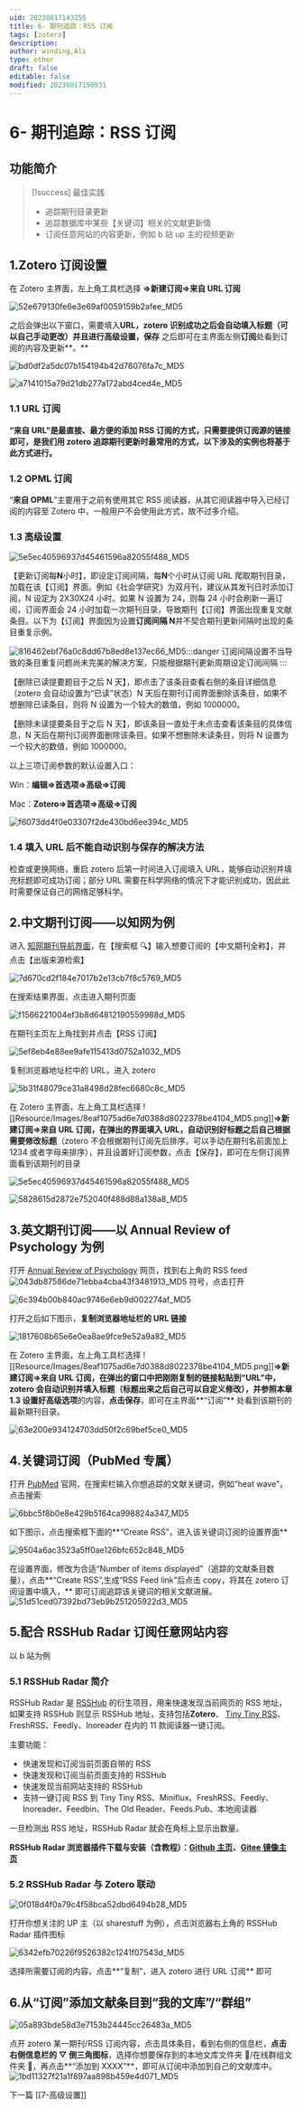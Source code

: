 ```yaml
---
uid: 20230817143255
title: 6- 期刊追踪：RSS 订阅
tags: [zotero]
description: 
author: winding,Ali
type: other
draft: false
editable: false
modified: 20230817190931
---
```


# 6- 期刊追踪：RSS 订阅

## 功能简介

> [!success] 最佳实践
> - 追踪期刊目录更新
> - 追踪数据库中某些【关键词】相关的文献更新情
> - 订阅任意网站的内容更新，例如 b 站 up 主的视频更新

## 1.Zotero 订阅设置

在 Zotero 主界面，左上角工具栏选择 **\=>新建订阅=>来自 URL 订阅**

![52e679130fe6e3e69af0059159b2afee_MD5](https://cdn.pkmer.cn/images/202308171540496.png!pkmer)

之后会弹出以下窗口，需要填入**URL，**zotero 识别成功之后会自动填入**标题（**可以自己手动更改）并且进行**高级设置，保存** 之后即可在主界面左侧**订阅**处看到订阅的内容及更新\*\*。\*\*

![bd0df2a5dc07b154194b42d78076fa7c_MD5](https://cdn.pkmer.cn/images/202308171540497.png!pkmer)

![a7141015a79d21db277a172abd4ced4e_MD5](https://cdn.pkmer.cn/images/202308171540498.png!pkmer)

### 1.1 URL 订阅

**“来自 URL”是最直接、最方便的添加 RSS 订阅的方式，只需要提供订阅源的链接即可，是我们用 zotero 追踪期刊更新时最常用的方式，以下涉及的实例也将基于此方式进行。**

### 1.2 OPML 订阅

“**来自 OPML**”主要用于之前有使用其它 RSS 阅读器，从其它阅读器中导入已经订阅的内容至 Zotero 中，一般用户不会使用此方式，故不过多介绍。

### 1.3 高级设置

![5e5ec40596937d45461596a82055f488_MD5](https://cdn.pkmer.cn/images/202308171540499.png!pkmer)

【更新订阅每**N**小时】，即设定订阅间隔，每**N**个小时从订阅 URL 爬取期刊目录，加载在该【订阅】界面。例如《社会学研究》为双月刊，建议从其发刊日时添加订阅，N 设定为 2X30X24 小时。如果 N 设置为 24，则每 24 小时会刷新一遍订阅，订阅界面会 24 小时加载一次期刊目录，导致期刊【订阅】界面出现重复文献条目。以下为【订阅】界面因为设置**订阅间隔 N**并不契合期刊更新间隔时出现的条目重复示例。

![816462ebf76a0c8dd67b8ed8e137ec66_MD5](https://cdn.pkmer.cn/images/202308171540500.png!pkmer):::danger 订阅间隔设置不当导致的条目重复问题尚未完美的解决方案，只能根据期刊更新周期设定订阅间隔 :::

【删除已读提要题目于之后 N 天】，即点击了该条目查看右侧的条目详细信息（zotero 会自动设置为“已读”状态）N 天后在期刊订阅界面删除该条目，如果不想删除已读条目，则将 N 设置为一个较大的数值，例如 1000000。

【删除未读提要条目于之后 N 天】，即该条目一直处于未点击查看该条目的具体信息，N 天后在期刊订阅界面删除该条目。如果不想删除未读条目，则将 N 设置为一个较大的数值，例如 1000000。

以上三项订阅参数的默认设置入口：

Win：**编辑=>首选项=>高级=>订阅**

Mac：**Zotero=>首选项=>高级=>订阅**

![f6073dd4f0e03307f2de430bd6ee394c_MD5](https://cdn.pkmer.cn/images/202308171540502.png!pkmer)

### 1.4 填入 URL 后不能自动识别与保存的解决方法

检查或更换网络，重启 zotero 后第一时间进入订阅填入 URL，能够自动识别并填充标题即可成功订阅；部分 URL 需要在科学网络的情况下才能识别成功，因此此时需要保证自己的网络足够科学。

## 2.中文期刊订阅——以知网为例

进入 [知网期刊导航界面](https://navi.cnki.net/knavi/journals/index?uniplatform=NZKPT)，在【搜索框 🔍】输入想要订阅的【中文期刊全称】，并点击【出版来源检索】

![7d670cd2f184e7017b2e13cb7f8c5769_MD5](https://cdn.pkmer.cn/images/202308171540503.png!pkmer)

在搜索结果界面，点击进入期刊页面

![f1566221004ef3b8d64812190559988d_MD5](https://cdn.pkmer.cn/images/202308171540504.png!pkmer)

在期刊主页左上角找到并点击【RSS 订阅】

![5ef8eb4e88ee9afe115413d0752a1032_MD5](https://cdn.pkmer.cn/images/202308171540505.png!pkmer)

复制浏览器地址栏中的 URL，进入 zotero

![5b31f48079ce31a8498d28fec6680c8c_MD5](https://cdn.pkmer.cn/images/202308171540506.png!pkmer)

在 Zotero 主界面，左上角工具栏选择 ![[Resource/Images/8eaf1075ad6e7d0388d8022378be4104_MD5.png]]**\=>新建订阅=>来自 URL 订阅，在弹出的界面填入 URL，自动识别好标题之后自己根据需要修改标题**（zotero 不会根据期刊订阅先后排序，可以手动在期刊名前面加上 1234 或者字母来排序），并且设置好订阅参数，点击【保存】，即可在左侧订阅界面看到该期刊的目录

![5e5ec40596937d45461596a82055f488_MD5](https://cdn.pkmer.cn/images/202308171540499.png!pkmer)

![5828615d2872e752040f488d88a138a8_MD5](https://cdn.pkmer.cn/images/202308171540508.png!pkmer)

## 3.英文期刊订阅——以 Annual Review of Psychology 为例

打开 [Annual Review of Psychology](https://www.annualreviews.org/journal/psych) 网页，找到右上角的 RSS feed![043db87586de71ebba4cba43f3481913_MD5](https://cdn.pkmer.cn/images/202308171540509.png!pkmer) 符号，点击打开

![6c394b00b840ac9746e6eb9d002274af_MD5](https://cdn.pkmer.cn/images/202308171540510.png!pkmer)

打开之后如下图示，**复制浏览器地址栏的 URL 链接**

![1817608b65e6e0ea8ae9fce9e52a9a82_MD5](https://cdn.pkmer.cn/images/202308171540511.png!pkmer)

在 Zotero 主界面，左上角工具栏选择 ![[Resource/Images/8eaf1075ad6e7d0388d8022378be4104_MD5.png]]**\=>新建订阅=>来自 URL 订阅，在弹出的窗口中把刚刚复制的链接粘贴到“URL”中，**zotero 会自动识别并填入标题（标题出来之后自己可以自定义修改）**，并参照本章 1.3 设置好高级选项**的内容，**点击保存**，即可在主界面\*\*“订阅”\*\* 处看到该期刊的最新期刊目录。

![63e200e934124703dd50f2c69bef5ce0_MD5](https://cdn.pkmer.cn/images/202308171540512.png!pkmer)

## 4.关键词订阅（PubMed 专属）

打开 [PubMed](https://pubmed.ncbi.nlm.nih.gov/) 官网，在搜索栏输入你想追踪的文献关键词，例如“heat wave”，点击搜索

![6bbc5f8b0e8e429b5164ca998824a347_MD5](https://cdn.pkmer.cn/images/202308171540513.png!pkmer)

如下图示，点击搜索框下面的\*\*“Create RSS”，进入该关键词订阅的设置界面\*\*

![9504a6ac3523a5ff0ae126bfc652c848_MD5](https://cdn.pkmer.cn/images/202308171540514.png!pkmer)

在设置界面，修改为合适“Number of items displayed”（追踪的文献条目数量），点击\*\*“Create RSS”,生成“RSS Feed link”后点击 copy，将其在 zotero 订阅设置中填入，\*\* 即可订阅追踪该关键词的相关文献进展。![51d51ced07392bd73eb9b251205922d3_MD5](https://cdn.pkmer.cn/images/202308171540515.png!pkmer)

## 5.配合 RSSHub Radar 订阅任意网站内容

以 b 站为例

### 5.1 RSSHub Radar 简介

RSSHub Radar 是 [RSSHub](https://www.appinn.com/rssbud-with-rsshub-for-ios/) 的衍生项目，用来快速发现当前网页的 RSS 地址，如果支持 RSSHub 则显示 RSSHub 地址，支持包括**Zotero**、 [Tiny Tiny RSS](https://www.appinn.com/tiny-tiny-rss/)、FreshRSS、Feedly、Inoreader 在内的 11 款阅读器一键订阅。

主要功能：

- 快速发现和订阅当前页面自带的 RSS
- 快速发现和订阅当前页面支持的 RSSHub
- 快速发现当前网站支持的 RSSHub
- 支持一键订阅 RSS 到 Tiny Tiny RSS、Miniflux、FreshRSS、Feedly、Inoreader、Feedbin、The Old Reader、Feeds.Pub、本地阅读器

一旦检测出 RSS 地址，RSSHub Radar 就会在角标上显示出数量。

**RSSHub Radar 浏览器插件下载与安装（含教程）：**[**Github 主页**](https://github.com/DIYgod/RSSHub-Radar)**、**[**Gitee 镜像主页**](https://gitee.com/mirrors/RSSHub-Radar)

### 5.2 RSSHub Radar 与 Zotero 联动

![0f018d4f0a79c4f58bca52dbd6494b28_MD5](https://cdn.pkmer.cn/images/202308171540516.png!pkmer)

打开你想关注的 UP 主（以 sharestuff 为例），点击浏览器右上角的 RSSHub Radar 插件图标

![6342efb70226f9526382c1241f07543d_MD5](https://cdn.pkmer.cn/images/202308171540517.png!pkmer)

选择所需要订阅的内容，点击\*\*“复制”，进入 zotero 进行 URL 订阅\*\* 即可

## 6.从“订阅”添加文献条目到“我的文库”/“群组”

![05a893bde58d3e7153b24445cc26483a_MD5](https://cdn.pkmer.cn/images/202308171540518.png!pkmer)

点开 zotero 某一期刊/RSS 订阅内容，点击具体条目，看到右侧的信息栏，**点击右侧信息栏的 ▽ 倒三角图标**，选择你想要保存到的本地文库文件夹 📂/在线群组文件夹 📂，再点击\*\*“添加到 XXXX”\*\*，即可从订阅中添加到自己的文献库中。![1bd11327f21a1f897aa898b459e4d071_MD5](https://cdn.pkmer.cn/images/202308171540519.png!pkmer)

下一篇 [[7-高级设置]]